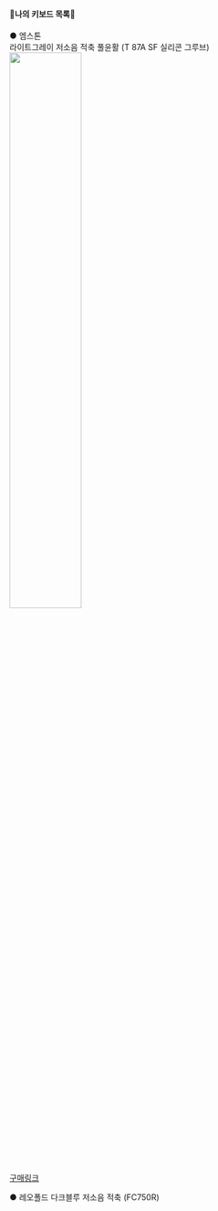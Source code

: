 #### :sparkling_heart:나의 키보드 목록:sparkling_heart:

● 엠스톤  
라이트그레이 저소음 적축 풀윤활 (T 87A SF 실리콘 그루브)   
<img src = "https://user-images.githubusercontent.com/28051638/162617956-72576f21-c543-4050-a900-3f4dc0dc3852.jpg" width="50%" height="50%">


[구매링크](https://smartstore.naver.com/devicepro/products/5033890023?NaPm=ct%3Dl1t2pm0j%7Cci%3Dcheckout%7Ctr%3Dppc%7Ctrx%3D%7Chk%3D13190d409b1232eb54d121edac301c58fa948c79)

● 레오폴드
다크블루 저소음 적축 (FC750R)
